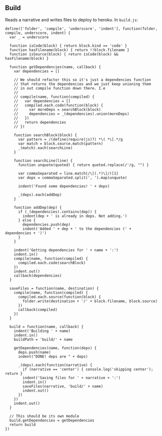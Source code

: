 Build
-----

Reads a narrative and writes files to deploy to heroku. In `build.js`:
  
    define(['folder', 'compile', 'underscore', 'indent'], function(folder, compile, underscore, indent) {
      var _ = underscore

      function isCode(block) { return block.kind == 'code' }
      function hasFilename(block) { return !!block.filename }
      function isSource(block) { return isCode(block) && hasFilename(block) }

      function getDependencies(name, callback) {
        var dependencies = []

        // We should refactor this so it's just a dependencies function
        // that returns the dependencies and we just keep unioning them
        // in out compile function down there. I.e
        // 
        // compile(name, function(compiled) {
        //   var dependencies = []
        //   compiled.each.code(function(block) { 
        //     var moreDeps = searchBlock(block)
        //     dependencies = _(dependencies).union(moreDeps)
        //   })
        //   return dependencies
        // })

        function searchBlock(block) {
          var pattern = /(define|require(js)?) *\( *\[.*/g
          var match = block.source.match(pattern)
          _(match).each(searchLine)
        }

        function searchLine(line) {
          function unquote(quoted) { return quoted.replace(/'/g, "") }

          var commaSeparated = line.match(/\[(.*)\]/)[1]
          var deps = commaSeparated.split(', ').map(unquote)

          indent('Found some dependencies! ' + deps)

          _(deps).each(addDep)
        }

        function addDep(dep) {
          if (_(dependencies).contains(dep)) {
            indent(dep + ' is already in deps. Not adding.')
          } else {
            dependencies.push(dep)
            indent('Added ' + dep + ' to the dependencies (' + dependencies + ')')
          }
        }

        indent('Getting dependencies for ' + name + ':')
        indent.in()
        compile(name, function(compiled) {
          compiled.each.code(searchBlock)
        })
        indent.out()
        callback(dependencies)
      }

      saveFiles = function(name, destination) {
        compile(name, function(compiled) {
          compiled.each.source(function(block) {
            folder.write(destination + '/' + block.filename, block.source)
          })
          callback(compiled)
        })
      }

      build = function(name, callback) {
        indent('Building ' + name)
        indent.in()
        buildPath = 'build/' + name

        getDependencies(name, function(deps) {
          deps.push(name)
          indent("DONE! deps are " + deps)

          _(deps).each(function(narrative) {
            if (narrative == 'center') { console.log('skipping center'); return }
            indent('Saving files for ' + narrative + ':')
            indent.in()
            saveFiles(narrative, 'build/' + name)
            indent.out()
          })
        })
        indent.out()
      }

      // This should be its own module
      build.getDependencies = getDependencies
      return build
    })
